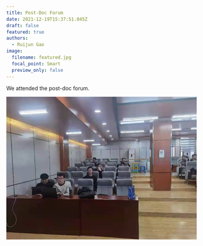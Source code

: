 ```yaml
---
title: Post-Doc Forum
date: 2021-12-19T15:37:51.045Z
draft: false
featured: true
authors: 
  - Ruijun Gao
image:
  filename: featured.jpg
  focal_point: Smart
  preview_only: false
---
```


We attended the post-doc forum.

![](0.jpg)
